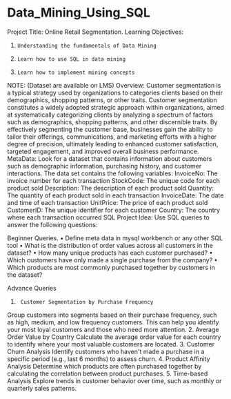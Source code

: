 # Data_Mining_Using_SQL
Project Title: Online Retail Segmentation.
Learning Objectives: 
1.     Understanding the fundamentals of Data Mining
2.     Learn how to use SQL in data mining
3.     Learn how to implement mining concepts
NOTE: (Dataset are available on LMS)
Overview:
Customer segmentation is a typical strategy used by organizations to categories clients based on their demographics, shopping patterns, or other traits.
Customer segmentation constitutes a widely adopted strategic approach within organizations, aimed at systematically categorizing clients by analyzing a spectrum of factors such as demographics, shopping patterns, and other discernible traits. By effectively segmenting the customer base, businesses gain the ability to tailor their offerings, communications, and marketing efforts with a higher degree of precision, ultimately leading to enhanced customer satisfaction, targeted engagement, and improved overall business performance.
MetaData:
 Look for a dataset that contains information about customers such as demographic information, purchasing history, and customer interactions. The data set contains the following variables:
InvoiceNo: The invoice number for each transaction
StockCode: The unique code for each product sold
Description: The description of each product sold
Quantity: The quantity of each product sold in each transaction
InvoiceDate: The date and time of each transaction
UnitPrice: The price of each product sold
CustomerID: The unique identifier for each customer
Country: The country where each transaction occurred
SQL Project Idea: Use SQL queries to answer the following questions:
 
Beginner Queries.
•        Define meta data in mysql workbench or any other SQL tool
•        What is the distribution of order values across all customers in the dataset?
•        How many unique products has each customer purchased?
•        Which customers have only made a single purchase from the company?
•        Which products are most commonly purchased together by customers in the dataset?
 
Advance Queries
1.      Customer Segmentation by Purchase Frequency
Group customers into segments based on their purchase frequency, such as high, medium, and low frequency customers. This can help you identify your most loyal customers and those who need more attention.
2. Average Order Value by Country
Calculate the average order value for each country to identify where your most valuable customers are located.
3. Customer Churn Analysis
 Identify customers who haven't made a purchase in a specific period (e.g., last 6 months) to assess churn.
4. Product Affinity Analysis
Determine which products are often purchased together by calculating the correlation between product purchases.
5. Time-based Analysis
  Explore trends in customer behavior over time, such as monthly or quarterly sales patterns.
